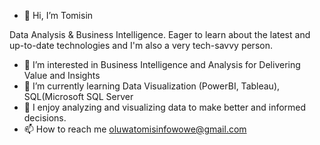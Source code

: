 - 👋 Hi, I’m Tomisin

Data Analysis & Business Intelligence. Eager to learn about the latest and up-to-date technologies and I'm also a very tech-savvy person.

- 👀 I’m interested in Business Intelligence and Analysis for Delivering Value and Insights
- 🌱 I’m currently learning Data Visualization (PowerBI, Tableau), SQL(Microsoft SQL Server
- 💞️ I enjoy analyzing and visualizing data to make better and informed decisions.
- 📫 How to reach me oluwatomisinfowowe@gmail.com



<!---
TomisinCodes/TomisinCodes is a ✨ special ✨ repository because its `README.md` (this file) appears on your GitHub profile.
You can click the Preview link to take a look at your changes.
--->
